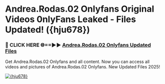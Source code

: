 # Andrea.Rodas.02 Onlyfans Original Videos 0nlyFans Leaked - Files Updated! ({hju678})

<h3>🔴 CLICK HERE 🌐==►► <a href="https://tinyurl.com/ms9xzufz" rel="nofollow">Andrea.Rodas.02 Onlyfans Updated Files</a></h3>

Get Andrea.Rodas.02 Onlyfans and all content. Now you can access all videos and pictures of Andrea.Rodas.02 Onlyfans. New Updated Files 2025!

[![{hju678}](https://i.imgur.com/PQ7UWWw.gif)](https://tinyurl.com/ms9xzufz)